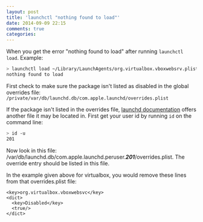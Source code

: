 ```yaml
---
layout: post
title: 'launchctl "nothing found to load"'
date: 2014-09-09 22:15
comments: true
categories:
---
```

When you get the error "nothing found to load" after running `launchctl load`. Example:
``` bash
> launchctl load ~/Library/LaunchAgents/org.virtualbox.vboxwebsrv.plist
nothing found to load
```

First check to make sure the package isn't listed as disabled in the global overrides file:
`/private/var/db/launchd.db/com.apple.launchd/overrides.plist`

If the package isn't listed in the overrides file, [launchd documentation](http://launchd.info/) offers another file it may be located in.
First get your user id by running `id` on the command line:
``` bash
> id -u
201
```

Now look in this file:
/var/db/launchd.db/com.apple.launchd.peruser.***201***/overrides.plist. The override entry should be listed in this file.

In the example given above for virtualbox, you would remove these lines from that overrides.plist file:
```
<key>org.virtualbox.vboxwebsvc</key>
<dict>
  <key>Disabled</key>
  <true/>
</dict>
```
